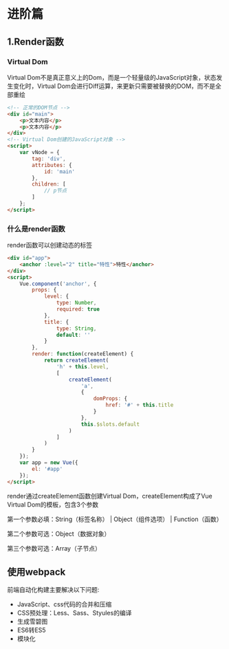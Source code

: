 # 进阶篇

## 1.Render函数

### Virtual Dom

Virtual Dom不是真正意义上的Dom，而是一个轻量级的JavaScript对象，状态发生变化时，Virtual Dom会进行Diff运算，来更新只需要被替换的DOM，而不是全部重绘

```html
<!-- 正常的DOM节点 -->
<div id="main">
    <p>文本内容</p>
    <p>文本内容</p>
</div>
<!-- Virtual Dom创建的JavaScript对象 -->
<script>
    var vNode = {
        tag: 'div',
        attributes: {
            id: 'main'
        },
        children: [
            // p节点
        ]
    };
</script>
```

### 什么是render函数

render函数可以创建动态的标签

```html
<div id="app">
    <anchor :level="2" title="特性">特性</anchor>
</div>
<script>
    Vue.component('anchor', {
        props: {
            level: {
                type: Number,
                required: true
            },
            title: {
                type: String,
                default: ''
            }
        },
        render: function(createElement) {
            return createElement(
                'h' + this.level,
                [
                    createElement(
                        'a',
                        {
                            domProps: {
                                href: '#' + this.title
                            }
                        },
                        this.$slots.default
                    )
                ]
            )
        }
    });
    var app = new Vue({
        el: '#app'
    });
</script>
```

render通过createElement函数创建Virtual Dom，createElement构成了Vue Virtual Dom的模板，包含3个参数

第一个参数必填：String（标签名称） | Object（组件选项） | Function（函数）

第二个参数可选：Object（数据对象）

第三个参数可选：Array（子节点）

## 使用webpack

前端自动化构建主要解决以下问题:

* JavaScript、css代码的合并和压缩
* CSS预处理：Less、Sass、Styules的编译
* 生成雪碧图
* ES6转ES5
* 模块化

